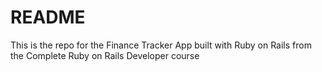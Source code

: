 # README

This is the repo for the Finance Tracker App built with Ruby on Rails from the Complete Ruby on Rails Developer course

